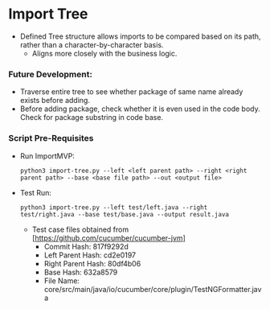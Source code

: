 # Import Tree

* Defined Tree structure allows imports to be compared based on its path, rather than a character-by-character basis. 
    * Aligns more closely with the business logic. 


### Future Development:
* Traverse entire tree to see whether package of same name already exists before adding.
* Before adding package, check whether it is even used in the code body. Check for package substring in code base. 

### Script Pre-Requisites

* Run ImportMVP:

    `python3 import-tree.py --left <left parent path> --right <right parent path> --base <base file path> --out <output file>`

* Test Run:

    `python3 import-tree.py --left test/left.java --right test/right.java --base test/base.java --output result.java`

    * Test case files obtained from [https://github.com/cucumber/cucumber-jvm]
        * Commit Hash: 817f9292d
        * Left Parent Hash: cd2e0197
        * Right Parent Hash: 80df4b06
        * Base Hash: 632a8579
        * File Name: core/src/main/java/io/cucumber/core/plugin/TestNGFormatter.java
